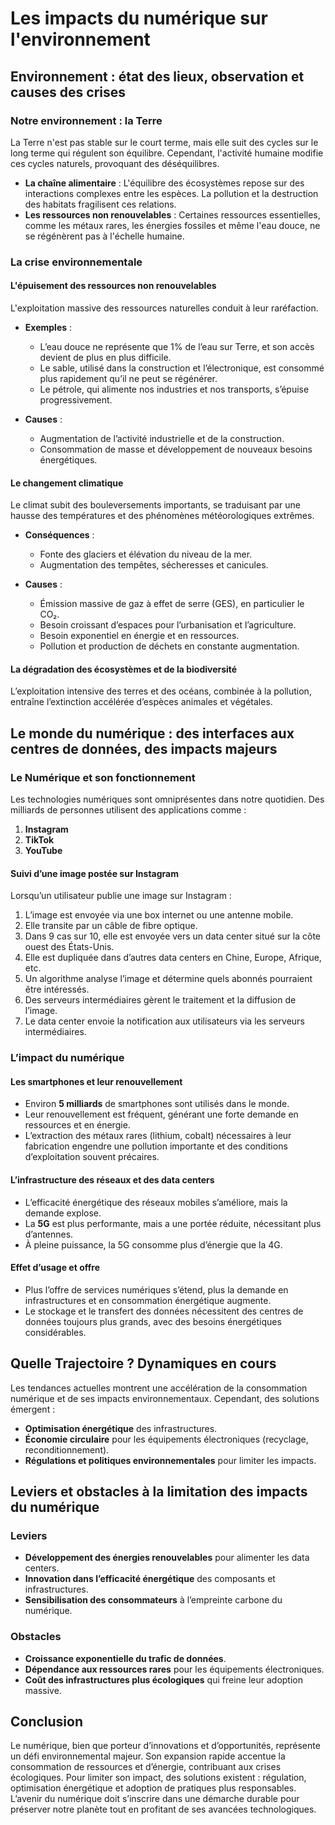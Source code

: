 # Les impacts du numérique sur l'environnement

## Environnement : état des lieux, observation et causes des crises

### Notre environnement : la Terre

La Terre n'est pas stable sur le court terme, mais elle suit des cycles sur le long terme qui régulent son équilibre. Cependant, l'activité humaine modifie ces cycles naturels, provoquant des déséquilibres.

- **La chaîne alimentaire** : L'équilibre des écosystèmes repose sur des interactions complexes entre les espèces. La pollution et la destruction des habitats fragilisent ces relations.
- **Les ressources non renouvelables** : Certaines ressources essentielles, comme les métaux rares, les énergies fossiles et même l'eau douce, ne se régénèrent pas à l'échelle humaine.

### La crise environnementale

#### L'épuisement des ressources non renouvelables

L'exploitation massive des ressources naturelles conduit à leur raréfaction.

- **Exemples** :
    
    - L’eau douce ne représente que 1% de l’eau sur Terre, et son accès devient de plus en plus difficile.
    - Le sable, utilisé dans la construction et l’électronique, est consommé plus rapidement qu’il ne peut se régénérer.
    - Le pétrole, qui alimente nos industries et nos transports, s’épuise progressivement.
- **Causes** :
    
    - Augmentation de l’activité industrielle et de la construction.
    - Consommation de masse et développement de nouveaux besoins énergétiques.

#### Le changement climatique

Le climat subit des bouleversements importants, se traduisant par une hausse des températures et des phénomènes météorologiques extrêmes.

- **Conséquences** :
    
    - Fonte des glaciers et élévation du niveau de la mer.
    - Augmentation des tempêtes, sécheresses et canicules.
- **Causes** :
    
    - Émission massive de gaz à effet de serre (GES), en particulier le CO₂.
    - Besoin croissant d’espaces pour l’urbanisation et l’agriculture.
    - Besoin exponentiel en énergie et en ressources.
    - Pollution et production de déchets en constante augmentation.

#### La dégradation des écosystèmes et de la biodiversité

L’exploitation intensive des terres et des océans, combinée à la pollution, entraîne l’extinction accélérée d’espèces animales et végétales.

## Le monde du numérique : des interfaces aux centres de données, des impacts majeurs

### Le Numérique et son fonctionnement

Les technologies numériques sont omniprésentes dans notre quotidien. Des milliards de personnes utilisent des applications comme :

1. **Instagram**
2. **TikTok**
3. **YouTube**

#### Suivi d’une image postée sur Instagram

Lorsqu’un utilisateur publie une image sur Instagram :

1. L’image est envoyée via une box internet ou une antenne mobile.
2. Elle transite par un câble de fibre optique.
3. Dans 9 cas sur 10, elle est envoyée vers un data center situé sur la côte ouest des États-Unis.
4. Elle est dupliquée dans d’autres data centers en Chine, Europe, Afrique, etc.
5. Un algorithme analyse l’image et détermine quels abonnés pourraient être intéressés.
6. Des serveurs intermédiaires gèrent le traitement et la diffusion de l’image.
7. Le data center envoie la notification aux utilisateurs via les serveurs intermédiaires.

### L’impact du numérique

#### Les smartphones et leur renouvellement

- Environ **5 milliards** de smartphones sont utilisés dans le monde.
- Leur renouvellement est fréquent, générant une forte demande en ressources et en énergie.
- L’extraction des métaux rares (lithium, cobalt) nécessaires à leur fabrication engendre une pollution importante et des conditions d’exploitation souvent précaires.

#### L’infrastructure des réseaux et des data centers

- L’efficacité énergétique des réseaux mobiles s’améliore, mais la demande explose.
- La **5G** est plus performante, mais a une portée réduite, nécessitant plus d’antennes.
- À pleine puissance, la 5G consomme plus d’énergie que la 4G.

#### Effet d’usage et offre

- Plus l’offre de services numériques s’étend, plus la demande en infrastructures et en consommation énergétique augmente.
- Le stockage et le transfert des données nécessitent des centres de données toujours plus grands, avec des besoins énergétiques considérables.

## Quelle Trajectoire ? Dynamiques en cours

Les tendances actuelles montrent une accélération de la consommation numérique et de ses impacts environnementaux. Cependant, des solutions émergent :

- **Optimisation énergétique** des infrastructures.
- **Économie circulaire** pour les équipements électroniques (recyclage, reconditionnement).
- **Régulations et politiques environnementales** pour limiter les impacts.

## Leviers et obstacles à la limitation des impacts du numérique

### Leviers

- **Développement des énergies renouvelables** pour alimenter les data centers.
- **Innovation dans l’efficacité énergétique** des composants et infrastructures.
- **Sensibilisation des consommateurs** à l’empreinte carbone du numérique.

### Obstacles

- **Croissance exponentielle du trafic de données**.
- **Dépendance aux ressources rares** pour les équipements électroniques.
- **Coût des infrastructures plus écologiques** qui freine leur adoption massive.

## Conclusion

Le numérique, bien que porteur d’innovations et d’opportunités, représente un défi environnemental majeur. Son expansion rapide accentue la consommation de ressources et d’énergie, contribuant aux crises écologiques. Pour limiter son impact, des solutions existent : régulation, optimisation énergétique et adoption de pratiques plus responsables. L’avenir du numérique doit s’inscrire dans une démarche durable pour préserver notre planète tout en profitant de ses avancées technologiques.